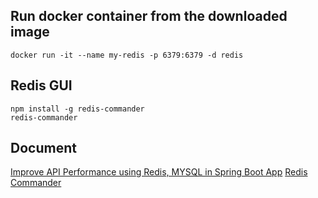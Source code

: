 
## Run docker container from the downloaded image
```
docker run -it --name my-redis -p 6379:6379 -d redis
```

## Redis GUI
```
npm install -g redis-commander
redis-commander
```


## Document
[Improve API Performance using Redis, MYSQL in Spring Boot App](https://medium.com/javarevisited/improve-api-performance-using-redis-mysql-in-spring-boot-app-c8bb089691af)
[Redis Commander](https://www.npmjs.com/package/redis-commander)
